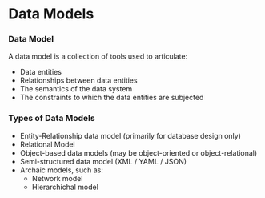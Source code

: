 # Data Models
### Data Model
A data model is a collection of tools used to articulate:
* Data entities
* Relationships between data entities
* The semantics of the data system
* The constraints to which the data entities are subjected

### Types of Data Models
* Entity-Relationship data model (primarily for database design only)
* Relational Model
* Object-based data models (may be object-oriented or object-relational)
* Semi-structured data model (XML / YAML / JSON)
* Archaic models, such as:
	* Network model
	* Hierarchichal model